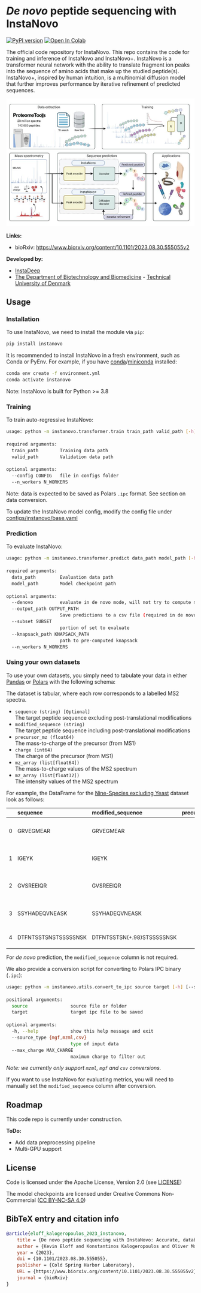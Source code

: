 # _De novo_ peptide sequencing with InstaNovo

[![PyPI version](https://badge.fury.io/py/instanovo.svg)](https://badge.fury.io/py/instanovo)
<a target="_blank" href="https://colab.research.google.com/github/instadeepai/InstaNovo/blob/main/notebooks/getting_started_with_instanovo.ipynb">
<img src="https://colab.research.google.com/assets/colab-badge.svg" alt="Open In Colab"/> </a>

The official code repository for InstaNovo. This repo contains the code for training and inference
of InstaNovo and InstaNovo+. InstaNovo is a transformer neural network with the ability to translate
fragment ion peaks into the sequence of amino acids that make up the studied peptide(s). InstaNovo+,
inspired by human intuition, is a multinomial diffusion model that further improves performance by
iterative refinement of predicted sequences.

![Graphical Abstract](https://raw.githubusercontent.com/instadeepai/InstaNovo/main/graphical_abstract.jpeg)

**Links:**

- bioRxiv: https://www.biorxiv.org/content/10.1101/2023.08.30.555055v2

**Developed by:**

- [InstaDeep](https://www.instadeep.com/)
- [The Department of Biotechnology and Biomedicine](https://orbit.dtu.dk/en/organisations/department-of-biotechnology-and-biomedicine) -
  [Technical University of Denmark](https://www.dtu.dk/)

## Usage

### Installation

To use InstaNovo, we need to install the module via `pip`:

```bash
pip install instanovo
```

It is recommended to install InstaNovo in a fresh environment, such as Conda or PyEnv. For example,
if you have
[conda](https://docs.conda.io/en/latest/)/[miniconda](https://docs.conda.io/projects/miniconda/en/latest/)
installed:

```bash
conda env create -f environment.yml
conda activate instanovo
```

Note: InstaNovo is built for Python >= 3.8

### Training

To train auto-regressive InstaNovo:

```bash
usage: python -m instanovo.transformer.train train_path valid_path [-h] [--config CONFIG] [--n_gpu N_GPU] [--n_workers N_WORKERS]

required arguments:
  train_path        Training data path
  valid_path        Validation data path

optional arguments:
  --config CONFIG   file in configs folder
  --n_workers N_WORKERS
```

Note: data is expected to be saved as Polars `.ipc` format. See section on data conversion.

To update the InstaNovo model config, modify the config file under
[configs/instanovo/base.yaml](https://github.com/instadeepai/InstaNovo/blob/main/configs/instanovo/base.yaml)

### Prediction

To evaluate InstaNovo:

```bash
usage: python -m instanovo.transformer.predict data_path model_path [-h] [--denovo] [--config CONFIG] [--subset SUBSET] [--knapsack_path KNAPSACK_PATH] [--n_workers N_WORKERS]

required arguments:
  data_path         Evaluation data path
  model_path        Model checkpoint path

optional arguments:
  --denovo          evaluate in de novo mode, will not try to compute metrics
  --output_path OUTPUT_PATH
                    Save predictions to a csv file (required in de novo mode)
  --subset SUBSET
                    portion of set to evaluate
  --knapsack_path KNAPSACK_PATH
                    path to pre-computed knapsack
  --n_workers N_WORKERS
```

### Using your own datasets

To use your own datasets, you simply need to tabulate your data in either
[Pandas](https://pandas.pydata.org/) or [Polars](<(https://www.pola.rs/)>) with the following
schema:

The dataset is tabular, where each row corresponds to a labelled MS2 spectra.

- `sequence (string) [Optional]` \
   The target peptide sequence excluding post-translational modifications
- `modified_sequence (string)` \
  The target peptide sequence including post-translational modifications
- `precursor_mz (float64)` \
  The mass-to-charge of the precursor (from MS1)
- `charge (int64)` \
  The charge of the precursor (from MS1)
- `mz_array (list[float64])` \
  The mass-to-charge values of the MS2 spectrum
- `mz_array (list[float32])` \
  The intensity values of the MS2 spectrum

For example, the DataFrame for the
[Nine-Species excluding Yeast](https://huggingface.co/datasets/InstaDeepAI/instanovo_ninespecies_exclude_yeast)
dataset look as follows:

|     | sequence             | modified_sequence          | precursor_mz | precursor_charge | mz_array                             | intensity_array                     |
| --: | :------------------- | :------------------------- | -----------: | ---------------: | :----------------------------------- | :---------------------------------- |
|   0 | GRVEGMEAR            | GRVEGMEAR                  |      335.502 |                3 | [102.05527 104.052956 113.07079 ...] | [ 767.38837 2324.8787 598.8512 ...] |
|   1 | IGEYK                | IGEYK                      |      305.165 |                2 | [107.07023 110.071236 111.11693 ...] | [ 1055.4957 2251.3171 35508.96 ...] |
|   2 | GVSREEIQR            | GVSREEIQR                  |      358.528 |                3 | [103.039444 109.59844 112.08704 ...] | [801.19995 460.65268 808.3431 ...]  |
|   3 | SSYHADEQVNEASK       | SSYHADEQVNEASK             |      522.234 |                3 | [101.07095 102.0552 110.07163 ...]   | [ 989.45154 2332.653 1170.6191 ...] |
|   4 | DTFNTSSTSNSTSSSSSNSK | DTFNTSSTSN(+.98)STSSSSSNSK |      676.282 |                3 | [119.82458 120.08073 120.2038 ...]   | [ 487.86942 4806.1377 516.8846 ...] |

For _de novo_ prediction, the `modified_sequence` column is not required.

We also provide a conversion script for converting to Polars IPC binary (`.ipc`):

```bash
usage: python -m instanovo.utils.convert_to_ipc source target [-h] [--source_type {mgf,mzml,csv}] [--max_charge MAX_CHARGE] [--verbose]

positional arguments:
  source                source file or folder
  target                target ipc file to be saved

optional arguments:
  -h, --help            show this help message and exit
  --source_type {mgf,mzml,csv}
                        type of input data
  --max_charge MAX_CHARGE
                        maximum charge to filter out
```

_Note: we currently only support `mzml`, `mgf` and `csv` conversions._

If you want to use InstaNovo for evaluating metrics, you will need to manually set the
`modified_sequence` column after conversion.

## Roadmap

This code repo is currently under construction.

**ToDo:**

- Add data preprocessing pipeline
- Multi-GPU support

## License

Code is licensed under the Apache License, Version 2.0 (see [LICENSE](LICENSE.md))

The model checkpoints are licensed under Creative Commons Non-Commercial
([CC BY-NC-SA 4.0](https://creativecommons.org/licenses/by-nc-sa/4.0/))

## BibTeX entry and citation info

```bibtex
@article{eloff_kalogeropoulos_2023_instanovo,
	title = {De novo peptide sequencing with InstaNovo: Accurate, database-free peptide identification for large scale proteomics experiments},
	author = {Kevin Eloff and Konstantinos Kalogeropoulos and Oliver Morell and Amandla Mabona and Jakob Berg Jespersen and Wesley Williams and Sam van Beljouw and Marcin Skwark and Andreas Hougaard Laustsen and Stan J. J. Brouns and Anne Ljungars and Erwin Marten Schoof and Jeroen Van Goey and Ulrich auf dem Keller and Karim Beguir and Nicolas Lopez Carranza and Timothy Patrick Jenkins},
	year = {2023},
	doi = {10.1101/2023.08.30.555055},
	publisher = {Cold Spring Harbor Laboratory},
	URL = {https://www.biorxiv.org/content/10.1101/2023.08.30.555055v2},
	journal = {bioRxiv}
}
```
